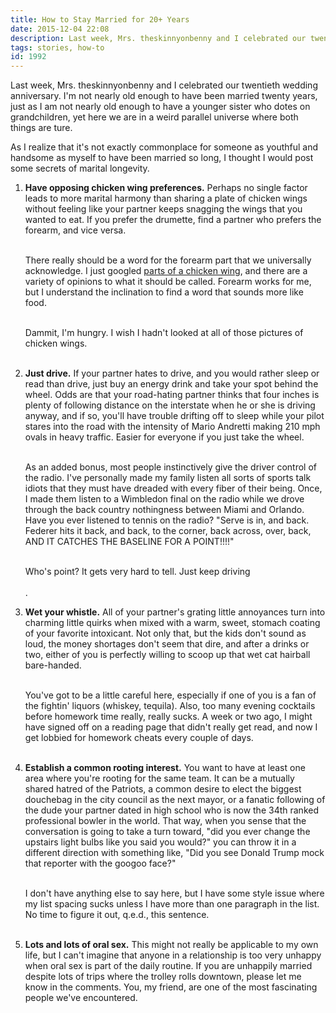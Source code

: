 ```yaml
---
title: How to Stay Married for 20+ Years
date: 2015-12-04 22:08
description: Last week, Mrs. theskinnyonbenny and I celebrated our twentieth wedding anniversary.  I'm not nearly old enough to have been married twenty years, just as I am not nearly old enough to have a younger sister who dotes on grandchildren, yet here we are in a weird parallel universe where both things are ture.
tags: stories, how-to
id: 1992
---
```

Last week, Mrs. theskinnyonbenny and I celebrated our twentieth wedding anniversary.  I'm not nearly old enough to have been married twenty years, just as I am not nearly old enough to have a younger sister who dotes on grandchildren, yet here we are in a weird parallel universe where both things are ture.

As I realize that it's not exactly commonplace for someone as youthful and handsome as myself to have been married so long, I thought I would post some secrets of marital longevity.

<ol><li><b>Have opposing chicken wing preferences.</b>  Perhaps no single factor leads to more marital harmony than sharing a plate of chicken wings without feeling like your partner keeps snagging the wings that you wanted to eat.  If you prefer the drumette, find a partner who prefers the forearm, and vice versa.<br><br>

There really should be a word for the forearm part that we universally acknowledge.  I just googled <a href="https://www.google.com/search?q=parts+of+a+chicken+wing&tbm=isch&tbo=u&source=univ&sa=X&ved=0ahUKEwjUxaj77sLJAhVB7D4KHalSChUQsAQIHA&biw=1710&bih=731" target="_blank">parts of a chicken wing</a>, and there are a variety of opinions to what it should be called.  Forearm works for me, but I understand the inclination to find a word that sounds more like food.<br><br>

Dammit, I'm hungry.  I wish I hadn't looked at all of those pictures of chicken wings.<br><br>

</li><li><b>Just drive.</b>  If your partner hates to drive, and you would rather sleep or read than drive, just buy an energy drink and take your spot behind the wheel.  Odds are that your road-hating partner thinks that four inches is plenty of following distance on the interstate when he or she is driving anyway, and if so, you'll have trouble drifting off to sleep while your pilot stares into the road with the intensity of Mario Andretti making 210 mph ovals in heavy traffic.  Easier for everyone if you just take the wheel.<br><br>

As an added bonus, most people instinctively give the driver control of the radio.  I've personally made my family listen all sorts of sports talk idiots that they must have dreaded with every fiber of their being.  Once, I made them listen to a Wimbledon final on the radio while we drove through the back country nothingness between Miami and Orlando.  Have you ever listened to tennis on the radio?  "Serve is in, and back.  Federer hits it back, and back, to the corner, back across, over, back, AND IT CATCHES THE BASELINE FOR A POINT!!!!"<br><br>

Who's point?  It gets very hard to tell.  Just keep driving<br><br>.

</li><li><b>Wet your whistle.</b>  All of your partner's grating little annoyances turn into charming little quirks when mixed with a warm, sweet, stomach coating of your favorite intoxicant.  Not only that, but the kids don't sound as loud, the money shortages don't seem that dire, and after a drinks or two, either of you is perfectly willing to scoop up that wet cat hairball bare-handed.<br><br>

You've got to be a little careful here, especially if one of you is a fan of the fightin' liquors (whiskey, tequila).  Also, too many evening cocktails before homework time really, really sucks.  A week or two ago, I might have signed off on a reading page that didn't really get read, and now I get lobbied for homework cheats every couple of days.<br><br>

</li><li><b>Establish a common rooting interest.</b>  You want to have at least one area where you're rooting for the same team.  It can be a mutually shared hatred of the Patriots, a common desire to elect the biggest douchebag in the city council as the next mayor, or a fanatic following of the dude your partner dated in high school who is now the 34th ranked professional bowler in the world.  That way, when you sense that the conversation is going to take a turn toward, "did you ever change the upstairs light bulbs like you said you would?" you can throw it in a different direction with something like, "Did you see Donald Trump mock that reporter with the googoo face?"<br><br>

I don't have anything else to say here, but I have some style issue where my list spacing sucks unless I have more than one paragraph in the list.  No time to figure it out, q.e.d., this sentence.<br><br>

</li><li><b>Lots and lots of oral sex.</b>  This might not really be applicable to my own life, but I can't imagine that anyone in a relationship is too very unhappy when oral sex is part of the daily routine.  If you are unhappily married despite lots of trips where the trolley rolls downtown, please let me know in the comments.  You, my friend, are one of the most fascinating people we've encountered.<br><br>
</li></ul>

